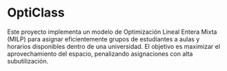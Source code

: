 # OptiClass
Este proyecto implementa un modelo de Optimización Lineal Entera Mixta (MILP) para asignar eficientemente grupos de estudiantes a aulas y horarios disponibles dentro de una universidad. El objetivo es maximizar el aprovechamiento del espacio, penalizando asignaciones con alta subutilización.
